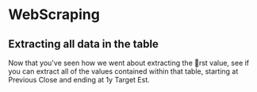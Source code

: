 # WebScraping

## Extracting all data in the table

Now that you've seen how we went about extracting the rst value, see if you can extract all
of the values contained within that table, starting at Previous Close and ending at 1y Target
Est.

